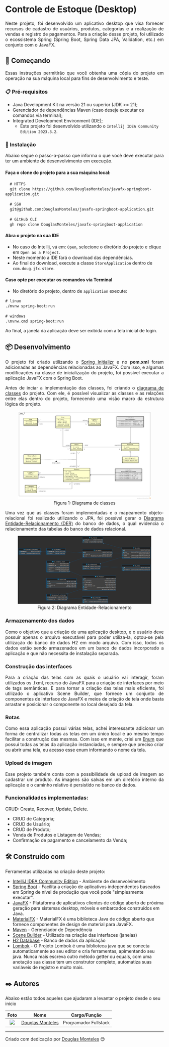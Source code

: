 # Controle de Estoque (Desktop)

<p align="justify">
  Neste projeto, foi desenvolvido um aplicativo desktop que visa fornecer recursos de cadastro de usuários, produtos, categorias e a realização de vendas e registro de pagamentos. Para a criação desse projeto, foi utilizado o ecossistema Spring (Spring Boot, Spring Data JPA, Validation, etc.) em conjunto com o JavaFX.
</p>

## 🚀 Começando

<p align="justify">
  Essas instruções permitirão que você obtenha uma cópia do projeto em operação na sua máquina local para fins de desenvolvimento e teste.
</p>

### 📋 Pré-requisitos

- Java Development Kit na versão 21 ou superior (JDK >= 21);
- Gerenciador de dependências Maven (caso deseje executar os comandos via terminal);
- Integrated Development Environment (IDE);
  - Este projeto foi desenvolvido utilizando o `Intellij IDEA Community Edition 2023.3.2`.

### 🔧 Instalação

<p align="justify">
  Abaixo segue o passo-a-passo que informa o que você deve executar para ter um ambiente de desenvolvimento em execução.
</p>

#### Faça o clone do projeto para a sua máquina local:

```
  # HTTPS
  git clone https://github.com/DouglasMonteles/javafx-springboot-application.git

  # SSH
  git@github.com:DouglasMonteles/javafx-springboot-application.git

  # GitHub CLI
  gh repo clone DouglasMonteles/javafx-springboot-application
```

#### Abra o projeto na sua IDE

- No caso do Intellij, vá em: `Open`, selecione o diretório do projeto e clique em `Open as a Project`.
- Neste momento a IDE fará o download das dependências.
- Ao final do download, execute a classe `StoreApplication` dentro de `com.doug.jfx.store`.
  
#### Caso opte por executar os comandos via Terminal

  - No diretório do projeto, dentro de `application` execute:

  ```
  # linux
  ./mvnw spring-boot:run

  # windows
  .\mvnw.cmd spring-boot:run
  ```

Ao final, a janela da aplicação deve ser exibida com a tela inicial de login.

## 📦 Desenvolvimento

<p align="justify">
  O projeto foi criado utilizando o <a href="https://start.spring.io" target="_blank">Spring Initializr</a> e no <strong>pom.xml</strong> foram adicionadas as dependências relacionadas ao JavaFX. Com isso, e algumas modificações na classe de inicialização do projeto, foi possível executar a aplicação JavaFX com o Spring Boot.
</p>

<p align="justify">
  Antes de inciar a implementação das classes, foi criando o <a href="https://www.ibm.com/docs/pt-br/rsas/7.5.0?topic=structure-class-diagrams" target="_blank">diagrama de classes</a> do projeto. Com ele, é possível visualizar as classes e as relações entre elas dentro do projeto, fornecendo uma visão macro da estrutura lógica do projeto.
</p>

<figure>
  <img 
    src="./documents/Class Diagram.png"
  >
  <center>
    <figcaption>
      Figura 1: Diagrama de classes
    </figcaption>
  </center>
</figure>

<p align="justify">
  Uma vez que as classes foram implementadas e o mapeamento objeto-relacional foi realizado utilizando o JPA, foi possível gerar o <a href="https://www.lucidchart.com/pages/pt/o-que-e-diagrama-entidade-relacionamento" target="_blank">Diagrama Entidade-Relacionamento (DER)</a> do banco de dados, o qual evidencia o relacionamento das tabelas do banco de dados relacional.
</p>

<figure>
  <img 
    src="./documents/DER.png"
  >
  <center>
    <figcaption>
      Figura 2: Diagrama Entidade-Relacionamento
    </figcaption>
  </center>
</figure>

### Armazenamento dos dados
<p align="justify">
  Como o objetivo que a criação de uma aplicação desktop, e o usuário deve possuir apenas o arquivo executável para poder utiliza-la, optou-se pela utilização do banco de dados H2 em modo arquivo. Com isso, todos os dados estão sendo armazenados em um banco de dados incorporado a aplicação e que não necessita de instalação separada. 
</p>

### Construção das interfaces
<p align="justify">
  Para a criação das telas com as quais o usuário vai interagir, foram utilizados os .fxml, recurso do JavaFX para a criação de interfaces por meio de tags semânticas. E para tornar a criação das telas mais eficiente, foi utilizado o aplicativo Scene Builder, que fornece um conjunto de componentes de interface do JavaFX e meios de criação de tela onde basta arrastar e posicionar o componente no local desejado da tela.
</p>

### Rotas
<p align="justify">
  Como essa aplicação possui várias telas, achei interessante adicionar um forma de centralizar todas as telas em um único local e ao mesmo tempo facilitar a construção das mesmas. Com isso em mente, criei um <a href="https://docs.oracle.com/javase/tutorial/java/javaOO/enum.html" target="_blank">Enum</a> que possui todas as telas da aplicação instanciadas, e sempre que preciso criar ou abrir uma tela, eu acesso esse enum informando o nome da tela.
</p>

### Upload de imagem
<p align="justify">
  Esse projeto também conta com a possibilidade de upload de imagem ao cadastrar um produto. As imagens são salvas em um diretório interno da aplicação e o caminho relativo é persistido no banco de dados.
</p>

### Funcionalidades implementadas:

CRUD: Create, Recover, Update, Delete.

* CRUD de Categoria;
* CRUD de Usuário;
* CRUD de Produto;
* Venda de Produtos e Listagem de Vendas;
* Confirmação de pagamento e cancelamento da Venda;

## 🛠️ Construído com

Ferramentas utilizadas na criação deste projeto:

* [IntelliJ IDEA Community Edition](https://www.jetbrains.com/idea/download/?section=linux) - Ambiente de desenvolvimento
* [Spring Boot](https://spring.io/projects/spring-boot) - Facilita a criação de aplicativos independentes baseados em Spring de nível de produção que você pode "simplesmente executar".
* [JavaFX](https://openjfx.io/) - Plataforma de aplicativos clientes de código aberto de próxima geração para sistemas desktop, móveis e embarcados construídos em Java.
* [MaterialFX](https://github.com/palexdev/MaterialFX) - MaterialFX é uma biblioteca Java de código aberto que fornece componentes de design de material para JavaFX.
* [Maven](https://maven.apache.org/) - Gerenciador de Dependência
* [Scene Builder](https://rometools.github.io/rome/) - Utilizado na criação das interfaces (janelas)
* [H2 Database](https://www.h2database.com/html/main.html) - Banco de dados da aplicação
* [Lombok](https://projectlombok.org/) - O Projeto Lombok é uma biblioteca java que se conecta automaticamente ao seu editor e cria ferramentas, apimentando seu java.
Nunca mais escreva outro método getter ou equals, com uma anotação sua classe tem um construtor completo, automatiza suas variáveis ​​de registro e muito mais.


## ✒️ Autores

Abaixo estão todos aqueles que ajudaram a levantar o projeto desde o seu início

<center>

|Foto|Nome|Cargo/Função|
|:--:|:--:|:--:|
|<img width="100" src="https://github.com/douglasmonteles.png">|<a href="https://github.com/douglasmonteles" target="_blank">Douglas Monteles</a>|Programador Fullstack|

</center>

---
Criado com dedicação por [Douglas Monteles](https://gist.github.com/DouglasMonteles) 😊